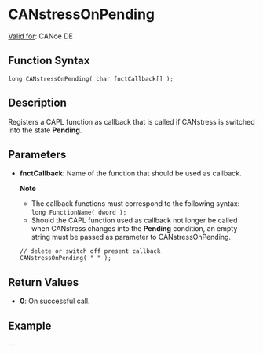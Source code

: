 # CANstressOnPending

[Valid for](../../../Shared/FeatureAvailability.md): CANoe DE

## Function Syntax

```plaintext
long CANstressOnPending( char fnctCallback[] );
```

## Description

Registers a CAPL function as callback that is called if CANstress is switched into the state **Pending**.

## Parameters

- **fnctCallback**: Name of the function that should be used as callback.

  **Note**
  - The callback functions must correspond to the following syntax: `long FunctionName( dword );`
  - Should the CAPL function used as callback not longer be called when CANstress changes into the **Pending** condition, an empty string must be passed as parameter to CANstressOnPending.

  ```plaintext
  // delete or switch off present callback
  CANstressOnPending( " " );
  ```

## Return Values

- **0**: On successful call.

## Example

—
